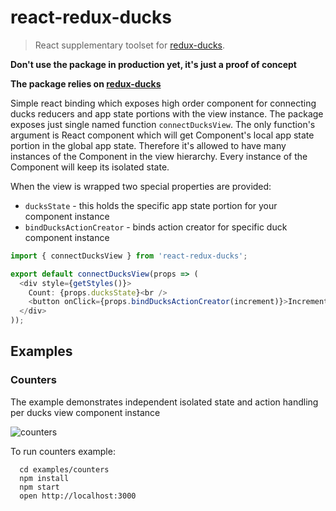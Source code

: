 # react-redux-ducks

> React supplementary toolset for [redux-ducks](https://github.com/salsita/redux-ducks).

**Don't use the package in production yet, it's just a proof of concept**

**The package relies on [redux-ducks](https://github.com/salsita/redux-ducks)**

Simple react binding which exposes high order component for connecting ducks reducers and app state portions with the view instance. The package exposes just single named function `connectDucksView`. The only function's argument is React component which will get Component's local app state portion in the global app state. Therefore it's allowed to have many instances of the Component in the view hierarchy. Every instance of the Component will keep its isolated state.

When the view is wrapped two special properties are provided:

* `ducksState` - this holds the specific app state portion for your component instance
* `bindDucksActionCreator` - binds action creator for specific duck component instance

```javascript
import { connectDucksView } from 'react-redux-ducks';

export default connectDucksView(props => (
  <div style={getStyles()}>
    Count: {props.ducksState}<br />
    <button onClick={props.bindDucksActionCreator(increment)}>Increment</button>
  </div>
));
```

## Examples

### Counters

The example demonstrates independent isolated state and action handling per ducks view component instance

![counters](https://zippy.gfycat.com/SevereVigilantAfricanporcupine.gif)

To run counters example:

```
  cd examples/counters
  npm install
  npm start
  open http://localhost:3000
```